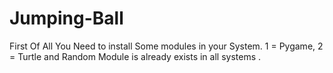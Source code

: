 # Jumping-Ball
First Of All You Need to install Some modules in your System. 1 = Pygame,  2 = Turtle and Random Module is already exists in all systems .  

